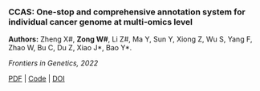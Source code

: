 ### CCAS: One-stop and comprehensive annotation system for individual cancer genome at multi-omics level

**Authors:** Zheng X#, **Zong W#**, Li Z#, Ma Y, Sun Y, Xiong Z, Wu S, Yang F, Zhao W, Bu C, Du Z, Xiao J*, Bao Y*.

*Frontiers in Genetics, 2022*

[PDF]() | [Code]() | [DOI](https://doi.org/10.3389/fgene.2022.956781)
